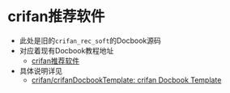 # crifan推荐软件

* 此处是旧的`crifan_rec_soft`的Docbook源码
* 对应着现有Docbook教程地址
  * [crifan推荐软件](https://www.crifan.org/files/doc/docbook/crifan_rec_soft/release/html/crifan_rec_soft.html)
* 具体说明详见
  * [crifan/crifanDocbookTemplate: crifan Docbook Template](https://github.com/crifan/crifanDocbookTemplate)
